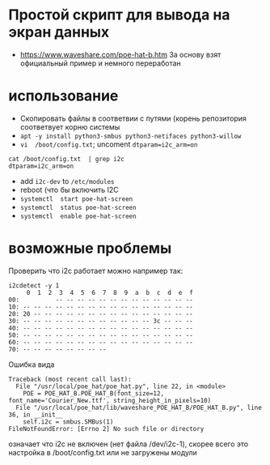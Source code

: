 # Простой скрипт для вывода на экран данных
* https://www.waveshare.com/poe-hat-b.htm
За основу взят официальный пример и немного переработан


# использование
* Скопировать файлы в соответвии с путями (корень репозитория соответвует корню системы
* `apt -y install python3-smbus python3-netifaces python3-willow`
* `vi  /boot/config.txt`; uncoment `dtparam=i2c_arm=on`
```
cat /boot/config.txt  | grep i2c
dtparam=i2c_arm=on
```
* add `i2c-dev` to `/etc/modules`
* reboot (что бы включить I2C
* `systemctl  start poe-hat-screen`
* `systemctl  status poe-hat-screen`
* `systemctl  enable poe-hat-screen`

# возможные проблемы
Проверить что i2c работает можно например так:
```
i2cdetect -y 1
     0  1  2  3  4  5  6  7  8  9  a  b  c  d  e  f
00:          -- -- -- -- -- -- -- -- -- -- -- -- --
10: -- -- -- -- -- -- -- -- -- -- -- -- -- -- -- --
20: 20 -- -- -- -- -- -- -- -- -- -- -- -- -- -- --
30: -- -- -- -- -- -- -- -- -- -- -- -- 3c -- -- --
40: -- -- -- -- -- -- -- -- -- -- -- -- -- -- -- --
50: -- -- -- -- -- -- -- -- -- -- -- -- -- -- -- --
60: -- -- -- -- -- -- -- -- -- -- -- -- -- -- -- --
70: -- -- -- -- -- -- -- --
```
Ошибка вида 
```
Traceback (most recent call last):
  File "/usr/local/poe_hat/poe_hat.py", line 22, in <module>
    POE = POE_HAT_B.POE_HAT_B(font_size=12, font_name='Courier_New.ttf', string_height_in_pixels=10)
  File "/usr/local/poe_hat/lib/waveshare_POE_HAT_B/POE_HAT_B.py", line 36, in __init__
    self.i2c = smbus.SMBus(1)
FileNotFoundError: [Errno 2] No such file or directory
```
означает что i2c не включен (нет файла /dev/i2c-1), скорее всего это настройка в /boot/config.txt или не загружены модули
